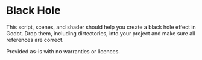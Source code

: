 # Black Hole

This script, scenes, and shader should help you create a black hole effect in Godot.
Drop them, including dirtectories, into your project and make sure all references are correct.

Provided as-is with no warranties or licences.
